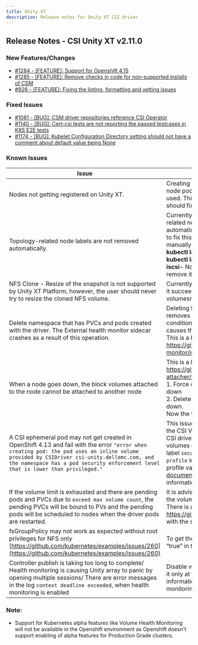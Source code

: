 ```yaml
---
title: Unity XT
description: Release notes for Unity XT CSI driver
---
```


## Release Notes - CSI Unity XT v2.11.0








### New Features/Changes

- [#1284 - [FEATURE]: Support for Openshift 4.15](https://github.com/dell/csm/issues/1284)
- [#1285 - [FEATURE]: Remove checks in code for non-supported installs of CSM](https://github.com/dell/csm/issues/1285)
- [#926 - [FEATURE]: Fixing the linting, formatting and vetting issues](https://github.com/dell/csm/issues/926)

### Fixed Issues

- [#1081 - [BUG]: CSM driver repositories reference CSI Operator](https://github.com/dell/csm/issues/1081)
- [#1140 - [BUG]: Cert-csi tests are not reporting the passed testcases in K8S E2E tests ](https://github.com/dell/csm/issues/1140)
- [#1174 - [BUG]: Kubelet Configuration Directory setting should not have a comment about default value being None](https://github.com/dell/csm/issues/1174)

### Known Issues

| Issue | Workaround |
|-------|------------|
| Nodes not getting registered on Unity XT. | Creating wrapper around `hostname` command inside the node pod's driver container, that fails when `-I` flag is used. This will triggrer fallback behaviour in driver and should fix the issue. |
| Topology-related node labels are not removed automatically.  | Currently, when the driver is uninstalled, topology-related node labels are not getting removed automatically. There is an open issue in the Kubernetes to fix this. Until the fix is released, remove the labels manually after the driver un-installation using command **kubectl label node <node_name> <label1>- <label2>- ...** Example: **kubectl label node <hostname> csi-unity.dellemc.com/array123-iscsi-** Note: there must be - at the end of each label to remove it.|
| NFS Clone - Resize of the snapshot is not supported by Unity XT Platform, however, the user should never try to resize the cloned NFS volume.| Currently, when the driver takes a clone of NFS volume, it succeeds but if the user tries to resize the NFS volumesnapshot, the driver will throw an error.|
| Delete namespace that has PVCs and pods created with the driver. The External health monitor sidecar crashes as a result of this operation.| Deleting the namespace deletes the PVCs first and then removes the pods in the namespace. This brings a condition where pods exist without their PVCs and causes the external-health-monitor sidecar to crash. This is a known issue and has been reported at https://github.com/kubernetes-csi/external-health-monitor/issues/100|
| When a node goes down, the block volumes attached to the node cannot be attached to another node | This is a known issue and has been reported at https://github.com/kubernetes-csi/external-attacher/issues/215. Workaround: <br /> 1. Force delete the pod running on the node that went down <br /> 2. Delete the VolumeAttachment to the node that went down. <br /> Now the volume can be attached to the new node. |
| A CSI ephemeral pod may not get created in OpenShift 4.13 and fail with the error `"error when creating pod: the pod uses an inline volume provided by CSIDriver csi-unity.dellemc.com, and the namespace has a pod security enforcement level that is lower than privileged."` | This issue occurs because OpenShift 4.13 introduced the CSI Volume Admission plugin to restrict the use of a CSI driver capable of provisioning CSI ephemeral volumes during pod admission. Therefore, an additional label `security.openshift.io/csi-ephemeral-volume-profile` in [csidriver.yaml](https://github.com/dell/helm-charts/blob/csi-unity-2.8.0/charts/csi-unity/templates/csidriver.yaml) file with the required security profile value should be provided. Follow [OpenShift 4.13 documentation for CSI Ephemeral Volumes](https://docs.openshift.com/container-platform/4.13/storage/container_storage_interface/ephemeral-storage-csi-inline.html) for more information. |
| If the volume limit is exhausted and there are pending pods and PVCs due to `exceed max volume count`, the pending PVCs will be bound to PVs and the pending pods will be scheduled to nodes when the driver pods are restarted. | It is advised not to have any pending pods or PVCs once the volume limit per node is exhausted on a CSI Driver. There is an open issue reported with Kubernetes at https://github.com/kubernetes/kubernetes/issues/95911 with the same behavior. |
| fsGroupPolicy may not work as expected without root privileges for NFS only [https://github.com/kubernetes/examples/issues/260](https://github.com/kubernetes/examples/issues/260) | To get the desired behavior set “RootClientEnabled” = “true” in the storage class parameter |
| Controller publish is taking too long to complete/ Health monitoring is causing Unity array to panic by opening multiple sessions/ There are error messages in the log `context deadline exceeded`, when health monitoring is enabled | Disable volume health monitoring on the node and keep it only at the controller level. Refer [here](https://dell.github.io/csm-docs/docs/csidriver/features/unity/#volume-health-monitoring) for more information about enabling/disabling volume health monitoring|
### Note:

- Support for Kubernetes alpha features like Volume Health Monitoring will not be available in the Openshift environment as Openshift doesn't support enabling of alpha features for Production Grade clusters.
